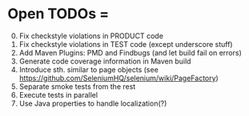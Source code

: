 # Open TODOs =

0. Fix checkstyle violations in PRODUCT code
0. Fix checkstyle violations in TEST code (except underscore stuff)
0. Add Maven Plugins: PMD and Findbugs (and let build fail on errors)
0. Generate code coverage information in Maven build
0. Introduce sth. similar to page objects (see https://github.com/SeleniumHQ/selenium/wiki/PageFactory)
0. Separate smoke tests from the rest 
0. Execute tests in parallel
0. Use Java properties to handle localization(?)